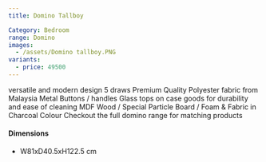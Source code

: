 ```yaml
---
title: Domino Tallboy

Category: Bedroom
range: Domino
images:
  - /assets/Domino tallboy.PNG
variants:
  - price: 49500
---
```

versatile and modern design
5 draws
Premium Quality Polyester fabric from Malaysia
Metal Buttons / handles
Glass tops on case goods for durability and ease of cleaning
MDF Wood / Special Particle Board / Foam & Fabric in Charcoal Colour
Checkout the full domino range for matching products
<br/>


#### Dimensions
* W81xD40.5xH122.5 cm
